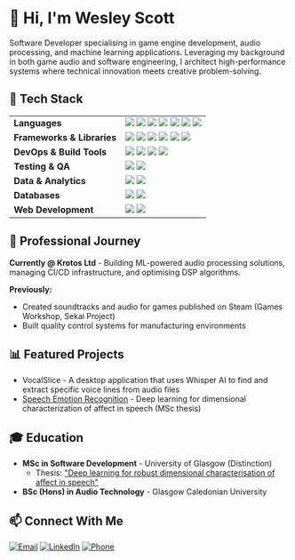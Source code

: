 # 👋 Hi, I'm Wesley Scott

Software Developer specialising in game engine development, audio processing, and machine learning applications. Leveraging my background in both game audio and software engineering, I architect high-performance systems where technical innovation meets creative problem-solving.

## 🔧 Tech Stack
<table>
  <tr>
    <td><strong>Languages</strong></td>
    <td>
      <a href="https://isocpp.org/"><img src="https://img.shields.io/badge/-C++-00599C?style=flat-square&logo=c%2B%2B&logoColor=white" /></a>
      <a href="https://www.python.org/"><img src="https://img.shields.io/badge/-Python-3776AB?style=flat-square&logo=python&logoColor=white" /></a>
      <a href="https://www.java.com/"><img src="https://img.shields.io/badge/-Java-007396?style=flat-square&logo=java&logoColor=white" /></a>
      <a href="https://www.mathworks.com/products/matlab.html"><img src="https://img.shields.io/badge/-MATLAB-0076A8?style=flat-square&logo=mathworks&logoColor=white" /></a>
      <a href="https://www.gnu.org/software/bash/"><img src="https://img.shields.io/badge/-Shell-4EAA25?style=flat-square&logo=gnu-bash&logoColor=white" /></a>
      <a href="https://developer.mozilla.org/en-US/docs/Web/JavaScript"><img src="https://img.shields.io/badge/-JavaScript-F7DF1E?style=flat-square&logo=javascript&logoColor=black" /></a>
      <a href="https://www.latex-project.org/"><img src="https://img.shields.io/badge/-LaTeX-008080?style=flat-square&logo=latex&logoColor=white" /></a>
    </td>
  </tr>
  <tr>
    <td><strong>Frameworks & Libraries</strong></td>
    <td>
      <a href="https://juce.com/"><img src="https://img.shields.io/badge/-JUCE-8DC63F?style=flat-square" /></a>
      <a href="https://pytorch.org/"><img src="https://img.shields.io/badge/-PyTorch-EE4C2C?style=flat-square&logo=pytorch&logoColor=white" /></a>
      <a href="https://pandas.pydata.org/"><img src="https://img.shields.io/badge/-Pandas-150458?style=flat-square&logo=pandas&logoColor=white" /></a>
      <a href="https://www.libsdl.org/"><img src="https://img.shields.io/badge/-SDL-0C479D?style=flat-square" /></a>
      <a href="https://vuejs.org/"><img src="https://img.shields.io/badge/-Vue.js-4FC08D?style=flat-square&logo=vue.js&logoColor=white" /></a>
      <a href="https://www.djangoproject.com/"><img src="https://img.shields.io/badge/-Django-092E20?style=flat-square&logo=django&logoColor=white" /></a>
    </td>
  </tr>
  <tr>
    <td><strong>DevOps & Build Tools</strong></td>
    <td>
      <a href="https://cmake.org/"><img src="https://img.shields.io/badge/-CMake-064F8C?style=flat-square&logo=cmake&logoColor=white" /></a>
      <a href="https://circleci.com/"><img src="https://img.shields.io/badge/-CircleCI-343434?style=flat-square&logo=circleci&logoColor=white" /></a>
      <a href="https://www.jenkins.io/"><img src="https://img.shields.io/badge/-Jenkins-D24939?style=flat-square&logo=jenkins&logoColor=white" /></a>
      <a href="https://pace.dev/"><img src="https://img.shields.io/badge/-PACE-2C5BB4?style=flat-square" /></a>
    </td>
  </tr>
  <tr>
    <td><strong>Testing & QA</strong></td>
    <td>
      <a href="https://github.com/catchorg/Catch2"><img src="https://img.shields.io/badge/-Catch2-F05032?style=flat-square" /></a>
      <a href="https://github.com/google/googletest"><img src="https://img.shields.io/badge/-GoogleTest-4285F4?style=flat-square&logo=google&logoColor=white" /></a>
    </td>
  </tr>
  <tr>
    <td><strong>Data & Analytics</strong></td>
    <td>
      <a href="https://analytics.google.com/"><img src="https://img.shields.io/badge/-Google_Analytics-E37400?style=flat-square&logo=google-analytics&logoColor=white" /></a>
      <a href="https://mixpanel.com/"><img src="https://img.shields.io/badge/-Mixpanel-8A2BE2?style=flat-square" /></a>
    </td>
  </tr>
  <tr>
    <td><strong>Databases</strong></td>
    <td>
      <a href="https://www.mysql.com/"><img src="https://img.shields.io/badge/-MySQL-4479A1?style=flat-square&logo=mysql&logoColor=white" /></a>
      <a href="https://www.postgresql.org/"><img src="https://img.shields.io/badge/-PostgreSQL-336791?style=flat-square&logo=postgresql&logoColor=white" /></a>
    </td>
  </tr>
  <tr>
    <td><strong>Web Development</strong></td>
    <td>
      <a href="https://developer.mozilla.org/en-US/docs/Web/HTML"><img src="https://img.shields.io/badge/-HTML-E34F26?style=flat-square&logo=html5&logoColor=white" /></a>
      <a href="https://developer.mozilla.org/en-US/docs/Web/CSS"><img src="https://img.shields.io/badge/-CSS-1572B6?style=flat-square&logo=css3&logoColor=white" /></a>
    </td>
  </tr>
</table>

## 💼 Professional Journey

**Currently @ Krotos Ltd** - Building ML-powered audio processing solutions, managing CI/CD infrastructure, and optimising DSP algorithms.

**Previously:**
- Created soundtracks and audio for games published on Steam (Games Workshop, Sekai Project)
- Built quality control systems for manufacturing environments

## 📊 Featured Projects

- VocalSlice - A desktop application that uses Whisper AI to find and extract specific voice lines from audio files
- [Speech Emotion Recognition](https://github.com/terranivium/speech-emotion-recognition) - Deep learning for dimensional characterization of affect in speech (MSc thesis)

## 🎓 Education

- **MSc in Software Development** - University of Glasgow (Distinction)
  - Thesis: ["Deep learning for robust dimensional characterisation of affect in speech"](https://github.com/terranivium/speech-emotion-recognition)
- **BSc (Hons) in Audio Technology** - Glasgow Caledonian University

## 📫 Connect With Me

[![Email](https://img.shields.io/badge/Email-wesleyscottuk%40gmail.com-red)](mailto:wesleyscottuk@gmail.com)
[![LinkedIn](https://img.shields.io/badge/LinkedIn-Wesley_Scott-blue)](https://www.linkedin.com/in/your-linkedin)
[![Phone](https://img.shields.io/badge/Phone-%2B44_7857409881-green)](tel:+447857409881)
